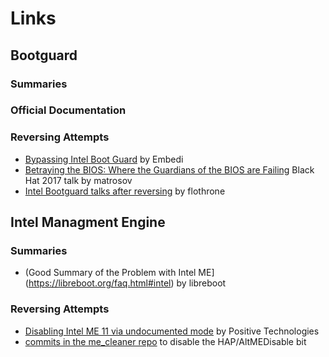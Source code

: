 # Links

## Bootguard

### Summaries

### Official Documentation

### Reversing Attempts
  * [Bypassing Intel Boot Guard](https://embedi.com/blog/bypassing-intel-boot-guard) by Embedi
  * [Betraying the BIOS: Where the Guardians of the BIOS are Failing](https://github.com/REhints/BlackHat_2017) Black Hat 2017 talk by matrosov 
  * [Intel Bootguard talks after reversing](https://github.com/flothrone/bootguard) by flothrone


## Intel Managment Engine

### Summaries
  * (Good Summary of the Problem with Intel ME](https://libreboot.org/faq.html#intel) by libreboot

### Reversing Attempts
  * [Disabling Intel ME 11 via undocumented mode](http://blog.ptsecurity.com/2017/08/disabling-intel-me.html) by Positive Technologies
  * [commits in the me_cleaner repo](https://github.com/corna/me_cleaner/commit/ced3b46ba2ccd74602b892f9594763ef34671652) to disable the HAP/AltMEDisable bit
